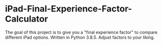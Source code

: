 # iPad-Final-Experience-Factor-Calculator

The goal of this project is to give you a "final experience factor" to compare different iPad options. Written in Python 3.8.5. Adjust factors to your liking.
